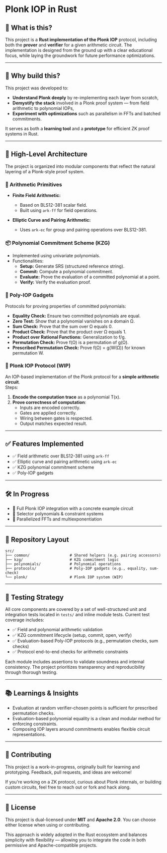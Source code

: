 # Plonk IOP in Rust

## 🚀 What is this?
This project is a **Rust implementation of the Plonk IOP** protocol, including both the **prover** and **verifier** for a given arithmetic circuit. The implementation is designed from the ground up with a clear educational focus, while laying the groundwork for future performance optimizations.

---

## 🎯 Why build this?
This project was developed to:

- **Understand Plonk deeply** by re-implementing each layer from scratch,
- **Demystify the stack** involved in a Plonk proof system — from field arithmetic to polynomial IOPs,
- **Experiment with optimizations** such as parallelism in FFTs and batched commitments.

It serves as both a **learning tool** and a **prototype** for efficient ZK proof systems in Rust.

---

## 🧱 High-Level Architecture
The project is organized into modular components that reflect the natural layering of a Plonk-style proof system.

### 🔢 Arithmetic Primitives
- **Finite Field Arithmetic:**
  - Based on BLS12-381 scalar field.
  - Built using `ark-ff` for field operations.

- **Elliptic Curve and Pairing Arithmetic:**
  - Uses `ark-ec` for group and pairing operations over BLS12-381.

### 📦 Polynomial Commitment Scheme (KZG)
- Implemented using univariate polynomials.
- Functionalities:
  - **Setup:** Generate SRS (structured reference string).
  - **Commit:** Compute a polynomial commitment.
  - **Evaluate:** Prove the evaluation of a committed polynomial at a point.
  - **Verify:** Verify the evaluation proof.

### 🧪 Poly-IOP Gadgets
Protocols for proving properties of committed polynomials:

- **Equality Check:** Ensure two committed polynomials are equal.
- **Zero Test:** Show that a polynomial vanishes on a domain Ω.
- **Sum Check:** Prove that the sum over Ω equals 0.
- **Product Check:** Prove that the product over Ω equals 1.
- **Product over Rational Functions:** Generalization to f/g.
- **Permutation Check:** Prove f(Ω) is a permutation of g(Ω).
- **Prescribed Permutation Check:** Prove f(Ω) = g(W(Ω)) for known permutation W.

### 🔧 Plonk IOP Protocol (WIP)
An IOP-based implementation of the Plonk protocol for a **simple arithmetic circuit**.  
Steps:

1. **Encode the computation trace** as a polynomial T(x).
2. **Prove correctness of computation**:
   - Inputs are encoded correctly.
   - Gates are applied correctly.
   - Wiring between gates is respected.
   - Output matches expected result.

---

## ✅ Features Implemented
- ✅ Field arithmetic over BLS12-381 using `ark-ff`
- ✅ Elliptic curve and pairing arithmetic using `ark-ec`
- ✅ KZG polynomial commitment scheme
- ✅ Poly-IOP gadgets

---

## 🛠️ In Progress
- 🔧 Full Plonk IOP integration with a concrete example circuit
- 🔧 Selector polynomials & constraint systems
- 🔧 Parallelized FFTs and multiexponentiation

---

## 📁 Repository Layout
```
src/
├── common/                  # Shared helpers (e.g. pairing accessors)
├── kzg/                     # KZG commitment logic
├── polynomials/             # Polynomial operations
├── protocols/               # Poly-IOP gadgets (e.g., equality, sum-check)
└── plonk/                   # Plonk IOP system (WIP)
```

---

## 🧪 Testing Strategy
All core components are covered by a set of well-structured unit and integration tests located in `tests/` and inline module tests. Current test coverage includes:

- ✅ Field and polynomial arithmetic validation
- ✅ KZG commitment lifecycle (setup, commit, open, verify)
- ✅ Evaluation-based Poly-IOP protocols (e.g., permutation checks, sum checks)
- ✅ Protocol end-to-end checks for arithmetic constraints

Each module includes assertions to validate soundness and internal consistency. The project prioritizes transparency and reproducibility through thorough testing.

---

## 📚 Learnings & Insights
- Evaluation at random verifier-chosen points is sufficient for prescribed permutation checks.
- Evaluation-based polynomial equality is a clean and modular method for enforcing constraints.
- Composing IOP layers around commitments enables flexible circuit representations.

---

## 🤝 Contributing
This project is a work-in-progress, originally built for learning and prototyping. Feedback, pull requests, and ideas are welcome!

If you're working on a ZK protocol, curious about Plonk internals, or building custom circuits, feel free to reach out or fork and hack along.

---

## 📜 License
This project is dual-licensed under **MIT** and **Apache 2.0**. You can choose either license when using or contributing.

This approach is widely adopted in the Rust ecosystem and balances simplicity with flexibility — allowing you to integrate the code in both permissive and Apache-compatible projects.